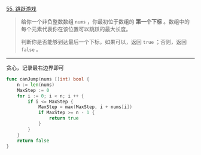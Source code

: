 [55. 跳跃游戏](https://leetcode.cn/problems/jump-game/)

> 给你一个非负整数数组 `nums` ，你最初位于数组的 **第一个下标** 。数组中的每个元素代表你在该位置可以跳跃的最大长度。
>
> 判断你是否能够到达最后一个下标，如果可以，返回 `true` ；否则，返回 `false` 。

---

贪心，记录最右边界即可

```go
func canJump(nums []int) bool {
    n := len(nums)
    MaxStep := 0
    for i := 0; i < n; i ++ {
        if i <= MaxStep {
            MaxStep = max(MaxStep, i + nums[i])
            if MaxStep >= n - 1 {
                return true
            }
        }
    }
    return false
}
```

